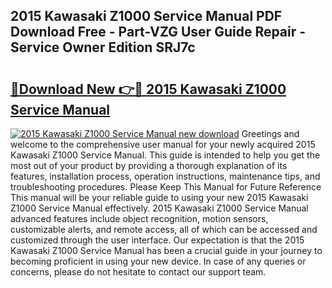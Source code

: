 ## 2015 Kawasaki Z1000 Service Manual PDF Download Free - Part-VZG User Guide Repair - Service Owner Edition SRJ7c

# <h2><a href="http://bc4688.oget.top/?id=2015+Kawasaki+Z1000+Service+Manual">🔗Download New 👉🔴 2015 Kawasaki Z1000 Service Manual</a></h2>

[![2015 Kawasaki Z1000 Service Manual new download](https://i.imgur.com/5g1atiW.png)](http://bc4688.oget.top/?id=2015+Kawasaki+Z1000+Service+Manual)
Greetings and welcome to the comprehensive user manual for your newly acquired 2015 Kawasaki Z1000 Service Manual. This guide is intended to help you get the most out of your product by providing a thorough explanation of its features, installation process, operation instructions, maintenance tips, and troubleshooting procedures. Please Keep This Manual for Future Reference This manual will be your reliable guide to using your new 2015 Kawasaki Z1000 Service Manual effectively. 2015 Kawasaki Z1000 Service Manual advanced features include object recognition, motion sensors, customizable alerts, and remote access, all of which can be accessed and customized through the user interface. Our expectation is that the 2015 Kawasaki Z1000 Service Manual has been a crucial guide in your journey to becoming proficient in using your new device. In case of any queries or concerns, please do not hesitate to contact our support team.
